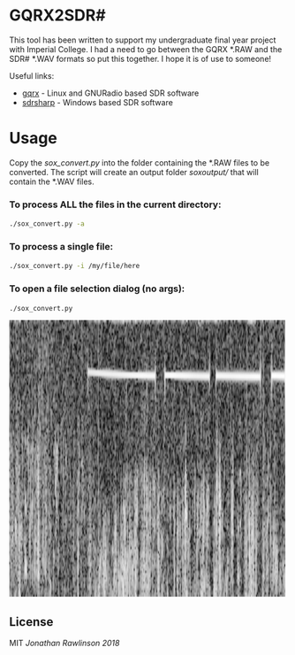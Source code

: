 # GQRX2SDR#

This tool has been written to support my undergraduate final year project with Imperial College. I had a need to go between the GQRX *.RAW and the SDR# *.WAV formats so put this together. I hope it is of use to someone!

Useful links:
* [gqrx] - Linux and GNURadio based SDR software
* [sdrsharp] - Windows based SDR software  

# Usage
Copy the *sox_convert.py* into the folder containing the *.RAW files to be converted. The script will create an output folder *soxoutput/* that will contain the *.WAV files.
### To process ALL the files in the current directory:
```bash
./sox_convert.py -a
``` 

### To process a single file:
```bash
./sox_convert.py -i /my/file/here
``` 

### To open a file selection dialog (no args):
```bash
./sox_convert.py
``` 

![Beep beep](/D8YZ5G.png?raw=True)


License
----
MIT
*Jonathan Rawlinson 2018*

[//]: # 
   [gqrx]: <http://gqrx.dk/>
   [sdrsharp]: <https://airspy.com/download/>
   
